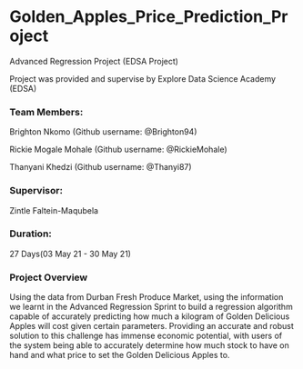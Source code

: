 # Golden_Apples_Price_Prediction_Project
Advanced Regression Project (EDSA Project)

Project was provided and supervise by Explore Data Science Academy (EDSA)

### Team Members:

Brighton Nkomo (Github username: @Brighton94)

Rickie Mogale Mohale (Github username: @RickieMohale)

Thanyani Khedzi (Github username: @Thanyi87)

### Supervisor:

Zintle Faltein-Maqubela

### Duration:
27 Days(03 May 21 - 30 May 21) 

### Project Overview
Using the data from Durban Fresh Produce Market, using the information we learnt in the Advanced Regression Sprint to build a regression algorithm capable of accurately predicting how much a kilogram of Golden Delicious Apples will cost given certain parameters. 
Providing an accurate and robust solution to this challenge has immense economic potential, with users of the system being able to accurately determine how much stock to have on hand and what price to set the Golden Delicious Apples to.
